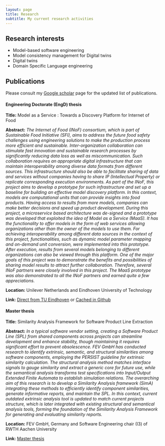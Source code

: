 ```yaml
---
layout: page
title: Research
subtitle: My current research activities
---
```

## Research interests

- Model-based software engineering
- Model consistency management for Digital twins
- Digital twins
- Domain Specific Language engineering

## Publications

Please consult my [Google scholar](https://scholar.google.com/citations?hl=en&user=Rf2Om1wAAAAJ&view_op=list_works&sortby=pubdate) page for the updated list of publications.

#### Engineering Doctorate (EngD) thesis

__Title:__
Model as a Service : Towards a Discovery Platform for Internet of Food

__Abstract:__
_The Internet of Food (INoF) consortium, which is part of Sustainable Food Initiative (SFI), aims to address the future food safety challenges using engineering solutions to make the production process more efficient and sustainable. Inter-organization collaboration can stimulate fast innovation and sustainable research processes by significantly reducing data loss as well as miscommunication. Such collaboration requires an appropriate digital infrastructure that can maintain interoperability among diverse data formats from different sources. This infrastructure should also be able to facilitate sharing of data and services without companies having to share IP (Intellectual Property) or replicate corresponding execution environments. As part of the INoF, this project aims to develop a prototype for such infrastructure and set up a baseline for building an effective model discovery platform. In this context, models are computational units that can provide insights into food products. Having access to results from more models, companies can make better decisions and speed up product development. During this project, a microservice based architecture was de-signed and a prototype was developed that exploited the idea of Model as a Service (MaaS). It has the functionality to offer models in the form of web services allowing organizations other than the owner of the models to use them. For achieving interoperability among different data sources in the context of this project, functionalities, such as dynamic model parameter mapping and on-demand unit conversion, were implemented into this prototype. After execution, results from several models belonging to different organizations can also be viewed through this platform. One of the major goals of this project was to demonstrate the benefits and possibilities of sharing model results to attract further collaboration. Therefore, several INoF partners were closely involved in this project. The MaaS prototype was also demonstrated to all the INoF partners and earned quite a few appreciations._

__Location:__ Unilever Netherlands and Eindhoven University of Technology

__Link:__ [Direct from TU Eindhoven](https://pure.tue.nl/ws/portalfiles/portal/163366772/2020_10_15_ST_Muctadir_HM.pdf) or [Cached in Github](/files/my_thesis/2020_10_15_ST_Muctadir_HM.pdf)

#### Master thesis

__Title:__ 
Similarity Analysis Framework for Software Product Line Extraction

__Abstract:__
_In a typical software vendor setting, creating a Software Product Line (SPL) from shared components across projects can streamline development and enhance stability, though maintaining it requires significant effort to prevent obsolescence. FEV GmbH has conducted research to identify extrinsic, semantic, and structural similarities among software components, employing the PERSIST guideline for extrinsic similarity calculation. The structural analysis method matches interface signals to gauge similarity and extract a generic core for future use, while the semantical analysis transforms test specifications into Input/Output Extended Finite Automata to establish simulation relations. The overarching aim of this research is to develop a Similarity Analysis framework (SimA) integrating these methods to efficiently identify component similarities, generate informative reports, and maintain the SPL. In this context, current outdated extrinsic analysis tool is updated to match current projects structure, which is later integrated with existing structural and semantical analysis tools, forming the foundation of the Similarity Analysis Framework for generating and evaluating similarity reports._

__Location:__ FEV GmbH, Germany and Software Engineering chair (I3) of RWTH Aachen University

__Link:__ [Master thesis](/files/my_thesis/Masterarbeit.pdf)
